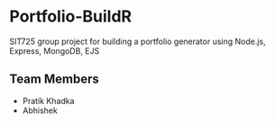 # Portfolio-BuildR
SIT725 group project for building a portfolio generator using Node.js, Express, MongoDB, EJS

## Team Members
- Pratik Khadka
- Abhishek
